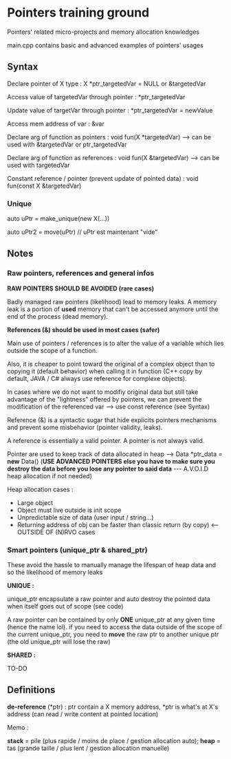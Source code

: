 # Pointers training ground
Pointers' related  micro-projects and memory allocation knowledges

main.cpp contains basic and advanced examples of pointers' usages

## Syntax
Declare pointer of X type : X *ptr_targetedVar = NULL or &targetedVar

Access value of targetedVar through pointer : *ptr_targetedVar

Update value of targetVar through pointer : *ptr_targetedVar = newValue

Access mem address of var : &var

Declare arg of function as pointers : void fun(X *targetedVar) --> can be used with &targetedVar or ptr_targetedVar

Declare arg of function as references : void fun(X &targetedVar) --> can be used with targetedVar

Constant reference / pointer (prevent update of pointed data) : void fun(const X &targetedVar)

### Unique
auto uPtr = make_unique<X>(new X(...))
  
auto uPtr2 = move(uPtr) // uPtr est maintenant "vide"

## Notes
### Raw pointers, references and general infos
**RAW POINTERS SHOULD BE AVOIDED (rare cases)**

Badly managed raw pointers (likelihood) lead to memory leaks. A memory leak is a portion of **used** memory that can't be accessed anymore until the end of the process (dead memory).

**References (&) should be used in most cases (safer)**

Main use of pointers / references is to alter the value of a variable which lies outside the scope of a function.

Also, it is cheaper to point toward the original of a complex object than to copying it (default behavior) when calling it in function (C++ copy by default, JAVA / C# always use reference for complexe objects).

In cases where we do not want to modifiy original data but still take advantage of the "lightness" offered by pointers, we can prevent the modification of the referenced var --> use const reference (see Syntax)

Reference (&) is a syntactic sugar that hide explicits pointers mechanisms and prevent some misbehavior (pointer validity, leaks).

A reference is essentially a valid pointer. A pointer is not always valid.

Pointer are used to keep track of data allocated in heap --> Data *ptr_data = **new** Data() (**USE ADVANCED POINTERS else you have to make sure you destroy the data before you lose any pointer to said data** --- A.V.O.I.D heap allocation if not needed)

Heap allocation cases :
- Large object
- Object must live outside is init scope
- Unpredictable size of data (user input / string...)
- Returning address of obj can be faster than classic return (by copy) <-- OUTSIDE OF (N)RVO cases

### Smart pointers (unique_ptr & shared_ptr)
These avoid the hassle to manually manage the lifespan of heap data and so the likelihood of memory leaks

**UNIQUE :**
                                                                           
unique_ptr encapsulate a raw pointer and auto destroy the pointed data when itself goes out of scope (see code)

A raw pointer can be contained by only **ONE** unique_ptr at any given time (hence the name lol). if you need to access the data outside of the scope of the current unique_ptr, you need to **move** the raw ptr to another unique ptr (the old unique_ptr will lose the raw)

**SHARED :**

TO-DO
## Definitions
**de-reference** (*ptr) : ptr contain a X memory address, *ptr is what's at X's address (can read / write content at pointed location)

Memo :

**stack** = pile (plus rapide / moins de place / gestion allocation auto); **heap** = tas (grande taille / plus lent / gestion allocation manuelle)
